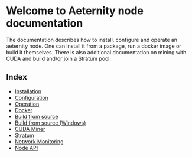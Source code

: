 # Welcome to Aeternity node documentation

The documentation describes how to install, configure and operate an aeternity node.
One can install it from a package, run a docker image or build it themselves.
There is also additional documentation on mining with CUDA and build and/or join a Stratum pool.

## Index

- [Installation](installation.md)
- [Configuration](configuration.md)
- [Operation](operation.md)
- [Docker](docker.md)
- [Build from source](build.md)
- [Build from source (Windows)](build-windows.md)
- [CUDA Miner](cuda-miner.md)
- [Stratum](stratum.md)
- [Network Monitoring](monitoring.md)
- [Node API](api.md)
